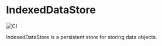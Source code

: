 # IndexedDataStore

![CI](https://github.com/laevandus/IndexedDataStore/workflows/IndexedDataStore/badge.svg?branch=main)

IndexedDataStore is a persistent store for storing data objects.
